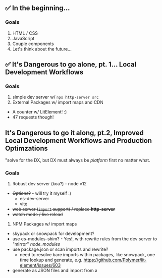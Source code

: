 ## ✅ In the beginning...

### Goals
1. HTML / CSS
1. JavaScript
1. Couple components
1. Let's think about the future...

## ✅ It's Dangerous to go alone, pt. 1... Local Development Workflows

### Goals
1. simple dev server w/ `npx http-server src`
1. External Packages w/ import maps and CDN
  - A counter w/ LitElement!  :)
  - 47 requests though!


## It's Dangerous to go it along, pt.2, Improved Local Development Workflows and Production Optimzations
"solve for the DX, but DX must always be _platform_ first no matter what.

### Goals
1. Robust dev server (koa?) - node v12
  - ~~Options?~~ - will try it myself :)
    - es-dev-server
    - vite
  - ~~web server (`import` support) / replace **http-server**~~
  - ~~watch mode / live reload~~
1. NPM Packages w/ import maps
  - skypack or snowpack for development?
  - ~~use es-modules-shim?~~ - Yes!, with rewrite rules from the dev server to "mirror" _node_modules_
  - use package.json or scan imports and rewrite?
    - need to resolve bare imports within packages, like snowpack, one time lookup and generate, e.g. https://github.com/Polymer/lit-element/issues/603
  - generate as JSON files and import from a <script> tag / path?
  - get es-modules-shim from _node_modules_
  - get livereload.js from _node_modules_ too?  :boom:
1. Production optimizations (seperate from serializtion) / Bundling (rollup)
  - each `import` is a network request, even with HTTP/2, at scale that may not be sustainable
    - also, minify and tree shake
  - module vs nomodule and differential loading?
  - Babel / PostCSS / Browserslits
  - parcel approach (index.html?)


## The Grand Prize (Markdown!)
Now we will make our optimized site

### Goals
1. Serialize 
  - browser as a service?
  - https://github.com/popeindustries/lit-html-server
1. <meta> / SEO

### Considerations
- Over rendering
- Dedupe Content in JS
- only bundle code w/ side effects
- code splitting
- Use cases
  - the counter
  - greenwood banner / shelf
  - my blog
  - API calls
- Inject `<head>`


## Extending the Authoring Experience
The "framework stuff"

### Goals
1. Configuration / Context
1. Markdown support (on the fly?)
1. Page Templates (w/ LitElement?)
1. GraphQL
1. Evergreen build?
1. Rethink how to describe the project on the website

## Bonus Points / Next Steps
Some things to really empower the developer experience

### Goals
1. serialize during development?  (dev / prod DX parity)
1. IE11 / Polyfills
1. CSS Modules / theming?
1. SPA
1. SSR
1. SFC
1. custom element registry, replace with `export`?
1. https://github.com/vitejs/vite#features


## Refactoring / Thoughts / Long Term Challenges
- everything goes through a "plugin" / middleware?  how to orchestrate
- CJS vs ESM lookup?